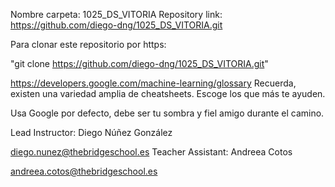 Nombre carpeta: 1025_DS_VITORIA
Repository link: https://github.com/diego-dng/1025_DS_VITORIA.git

Para clonar este repositorio por https:

"git clone https://github.com/diego-dng/1025_DS_VITORIA.git"

https://developers.google.com/machine-learning/glossary
Recuerda, existen una variedad amplia de cheatsheets. Escoge los que más te ayuden.

Usa Google por defecto, debe ser tu sombra y fiel amigo durante el camino.

Lead Instructor: Diego Núñez González

diego.nunez@thebridgeschool.es
Teacher Assistant: Andreea Cotos

andreea.cotos@thebridgeschool.es

